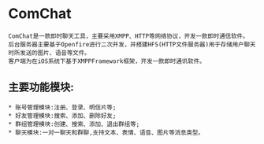 # ComChat
    ComChat是一款即时聊天工具，主要采用XMPP、HTTP等网络协议，开发一款即时通信软件。
    后台服务器主要基于Openfire进行二次开发，并搭建HFS(HTTP⽂件服务器)⽤于存储⽤户聊天时所发送的图片、语音等⽂件。
    客户端为在iOS系统下基于XMPPFramework框架，开发一款即时通讯软件。

## 主要功能模块:
    * 账号管理模块:注册、登录、明信片等;
    * 好友管理模块:搜索、添加、删除好友;
    * 群组管理模块:创建、搜索、添加、退出群组等;
    * 聊天模块:一对一聊天和群聊,⽀持文本、表情、语音、图⽚等消息类型。
